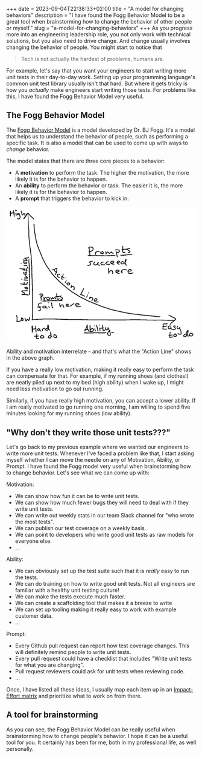 +++ 
date = 2023-09-04T22:38:33+02:00
title = "A model for changing behaviors"
description = "I have found the Fogg Behavior Model to be a great tool when brainstorming how to change the behavior of other people or myself."
slug = "a-model-for-changing-behaviors"
+++
As you progress more into an engineering leadership role, you not only work with technical
solutions, but you also need to drive change. And change usually involves
changing the behavior of people. You might start to notice that

> Tech is not actually the hardest of problems, humans are.

For example, let's say that you want your engineers to start writing more unit tests in their day-to-day work. Setting up your programming language's common unit test library usually isn't that hard. But where it gets tricky is how you _actually_ make engineers start writing those tests. For problems like this, I have found the Fogg Behavior Model very useful.

## The Fogg Behavior Model

The [Fogg Behavior Model][fogg] is a model developed by Dr. BJ Fogg. It's a model that helps us to understand the behavior of people, such as performing a specific task. It is also a model that can be used to come up with ways to _change_ behavior.

[fogg]: https://behaviormodel.org

The model states that there are three core pieces to a behavior:

 * A **motivation** to perform the task. The higher the motivation, the more likely it is for the behavior to happen.
 * An **ability** to perform the behavior or task. The easier it is, the more likely it is for the behavior to happen.
 * A **prompt** that triggers the behavior to kick in.

![The Fogg Behavior Model](model.png)

Ability and motivation interrelate - and that's what the "Action Line" shows in the above graph.

If you have a really low motivation, making it really easy to perform the task can compensate for that. For example, if my running shoes (and clothes!) are neatly piled up next to my bed (high ability) when I wake up, I might need less motivation to go out running.

Similarly, if you have really high motivation, you can accept a lower ability. If I am really motivated to go running one morning, I am willing to spend five minutes looking for my running shoes (low ability).

## "Why don't they write those unit tests???"

Let's go back to my previous example where we wanted our engineers to write more unit tests. Whenever I've faced a problem like that, I start asking myself whether I can move the needle on any of Motivation, Ability, or Prompt. I have found the Fogg model very useful when brainstorming how to change behavior. Let's see what we can come up with:

Motivation:

 * We can show how fun it can be to write unit tests.
 * We can show how much fewer bugs they will need to deal with if they write unit tests.
 * We can write out weekly stats in our team Slack channel for "who wrote the most tests".
 * We can publish our test coverage on a weekly basis.
 * We can point to developers who write good unit tests as raw models for everyone else.
 * ...

Ability:

 * We can obviously set up the test suite such that it is _really_ easy to run the tests.
 * We can do training on how to write good unit tests. Not all engineers are familiar with a healthy unit testing culture!
 * We can make the tests execute much faster.
 * We can create a scaffolding tool that makes it a breeze to write
 * We can set up tooling making it really easy to work with example customer data.
 * ...

Prompt:

 * Every Github pull request can report how test coverage changes. This will definitely remind people to write unit tests.
 * Every pull request could have a checklist that includes "Write unit tests for what you are changing".
 * Pull request reviewers could ask for unit tests when reviewing code.
 * ...

Once, I have listed all these ideas, I usually map each item up in an [Impact-Effort matrix][impact-effort] and prioritize what to work on from there.

[impact-effort]: https://monday.com/blog/project-management/impact-effort-matrix/

## A tool for brainstorming

As you can see, the Fogg Behavior Model can be really useful when brainstorming how to change people's behavior. I hope it can be a useful tool for you. It certainly has been for me, both in my professional life, as well personally.